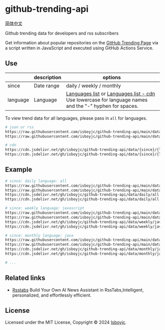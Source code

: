 # github-trending-api

[简体中文](README_zh-CN.md)

Github trending data for developers and rss subscribers

Get information about popular repositories on the [GitHub Trending Page](https://github.com/trending) via a script written in JavaScript and executed using GitHub Actions Service.

## Use

|   | description | options |
| - | - | - |
| since | Date range | daily / weekly / monthly |
| language | Language | [Languages list](https://raw.githubusercontent.com/isboyjc/github-trending-api/main/data/languages.json) or [Languages list - cdn](https://cdn.jsdelivr.net/gh/isboyjc/github-trending-api/data/languages.json) Use lowercase for language names and the "-" hyphen for spaces. |

To view trend data for all languages, please pass in `all` for languages.

```bash
# json or rss
https://raw.githubusercontent.com/isboyjc/github-trending-api/main/data/{since}/{language}.json
https://raw.githubusercontent.com/isboyjc/github-trending-api/main/data/{since}/{language}.xml

# cdn
https://cdn.jsdelivr.net/gh/isboyjc/github-trending-api/data/{since}/{language}.json
https://cdn.jsdelivr.net/gh/isboyjc/github-trending-api/data/{since}/{language}.xml
```

## Example

```bash
# since: daily language: all
https://raw.githubusercontent.com/isboyjc/github-trending-api/main/data/daily/all.json
https://raw.githubusercontent.com/isboyjc/github-trending-api/main/data/daily/all.xml
https://cdn.jsdelivr.net/gh/isboyjc/github-trending-api/data/daily/all.xml
https://cdn.jsdelivr.net/gh/isboyjc/github-trending-api/data/daily/all.xml

# since: weekly language: javascript
https://raw.githubusercontent.com/isboyjc/github-trending-api/main/data/weekly/javascript.json
https://raw.githubusercontent.com/isboyjc/github-trending-api/main/data/weekly/javascript.xml
https://cdn.jsdelivr.net/gh/isboyjc/github-trending-api/data/weekly/javascript.xml
https://cdn.jsdelivr.net/gh/isboyjc/github-trending-api/data/weekly/javascript.xml

# since: monthly language: java
https://raw.githubusercontent.com/isboyjc/github-trending-api/main/data/monthly/java.json
https://raw.githubusercontent.com/isboyjc/github-trending-api/main/data/monthly/java.xml
https://cdn.jsdelivr.net/gh/isboyjc/github-trending-api/data/monthly/java.xml
https://cdn.jsdelivr.net/gh/isboyjc/github-trending-api/data/monthly/java.xml

# ...
```


## Related links

- [Rsstabs](https://rsstabs.com) Build Your Own AI News Assistant in RssTabs,Intelligent, personalized, and effortlessly efficient.


## License

Licensed under the MIT License, Copyright © 2024 [Isboyjc](https://github.com).
